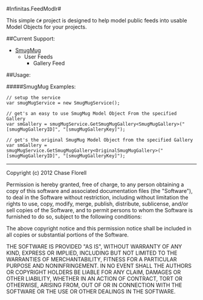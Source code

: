 #Infinitas.FeedModlr#

This simple `C#` project is designed to help model public feeds into usable Model Objects for your projects.

##Current Support:  
- [SmugMug][1]
   - User Feeds
      - Gallery Feed

##Usage:  

#####SmugMug Examples:

    // setup the service
    var smugMugService = new SmugMugService();

    // get's an easy to use SmugMug Model Object From the specified Gallery
    var smGallery = smugMugService.GetSmugMugGallery<SmugMugGallery>("[smugMugGalleryID]", "[smugMugGalleryKey]");

    // get's the original SmugMug Model Object from the specified Gallery
    var smGallery = smugMugService.GetSmugMugGallery<OriginalSmugMugGallery>("[smugMugGalleryID]", "[smugMugGalleryKey]");


---
<p>Copyright (c) 2012 Chase Florell</p>

<p>Permission is hereby granted, free of charge, to any person obtaining
    a copy of this software and associated documentation files (the
    "Software"), to deal in the Software without restriction, including
    without limitation the rights to use, copy, modify, merge, publish,
    distribute, sublicense, and/or sell copies of the Software, and to
    permit persons to whom the Software is furnished to do so, subject to
    the following conditions:</p>

<p>The above copyright notice and this permission notice shall be
    included in all copies or substantial portions of the Software.</p>

<p>THE SOFTWARE IS PROVIDED "AS IS", WITHOUT WARRANTY OF ANY KIND,
    EXPRESS OR IMPLIED, INCLUDING BUT NOT LIMITED TO THE WARRANTIES OF
    MERCHANTABILITY, FITNESS FOR A PARTICULAR PURPOSE AND
    NONINFRINGEMENT. IN NO EVENT SHALL THE AUTHORS OR COPYRIGHT HOLDERS BE
    LIABLE FOR ANY CLAIM, DAMAGES OR OTHER LIABILITY, WHETHER IN AN ACTION
    OF CONTRACT, TORT OR OTHERWISE, ARISING FROM, OUT OF OR IN CONNECTION
    WITH THE SOFTWARE OR THE USE OR OTHER DEALINGS IN THE SOFTWARE.</p>

<!-- Links-->

<!-- SmugMug RSS Help -->
[1]: http://help.smugmug.com/customer/portal/articles/84258-feed-examples